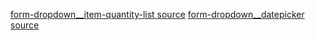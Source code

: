 [form-dropdown__item-quantity-list source](https://github.com/reservamos/item-quantity-dropdown)
[form-dropdown__datepicker source](https://github.com/t1m0n/air-datepicker)
